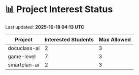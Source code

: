 # 📊 Project Interest Status

Last updated: **2025-10-18 04:13 UTC**

| Project | Interested Students | Max Allowed |
|---------|---------------------|-------------|
| docuclass-ai | 2 | 3 |
| game-level | 7 | 3 |
| smartplan-ai | 2 | 3 |
